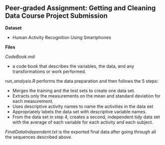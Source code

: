 ## Peer-graded Assignment: Getting and Cleaning Data Course Project Submission

**Dataset**
* Human Activity Recognition Using Smartphones

**Files**

*CodeBook.md:* 

* a code book that describes the variables, the data, and any transformations or work performed. 

*run_analysis.R* performs the data preparation and then follows the 5 steps:

*  Merges the training and the test sets to create one data set.
*  Extracts only the measurements on the mean and standard deviation for each measurement.
*  Uses descriptive activity names to name the activities in the data set
*  Appropriately labels the data set with descriptive variable names.
*  From the data set in step 4, creates a second, independent tidy data set with the average of each variable for each activity and each subject.

*FinalDataIndependent.txt* is the exported final data after going through all the sequences described above.
